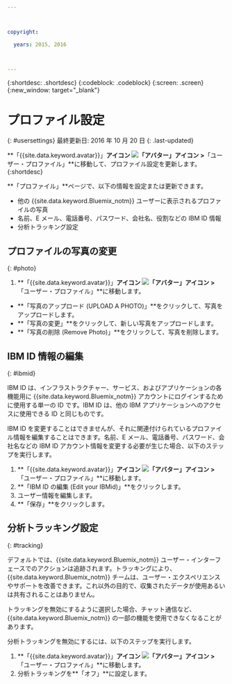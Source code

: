```yaml
---



copyright:

  years: 2015, 2016



---
```


{:shortdesc: .shortdesc}
{:codeblock: .codeblock}
{:screen: .screen}
{:new_window: target="_blank"}

# プロファイル設定
{: #usersettings}
最終更新日: 2016 年 10 月 20 日
{: .last-updated}

**「{{site.data.keyword.avatar}}」**アイコン ![「アバター」アイコン](../icons/i-avatar-icon.svg) &gt;**「ユーザー・プロファイル」**に移動して、プロファイル設定を更新します。{:shortdesc}

 **「プロファイル」**ページで、以下の情報を設定または更新できます。

 * 他の {{site.data.keyword.Bluemix_notm}} ユーザーに表示されるプロファイルの写真
 * 名前、E メール、電話番号、パスワード、会社名、役割などの IBM ID 情報
 * 分析トラッキング設定

## プロファイルの写真の変更
{: #photo}

1. **「{{site.data.keyword.avatar}}」**アイコン ![「アバター」アイコン](../icons/i-avatar-icon.svg) &gt;**「ユーザー・プロファイル」**に移動します。

* **「写真のアップロード (UPLOAD A PHOTO)」**をクリックして、写真をアップロードします。
* **「写真の変更」**をクリックして、新しい写真をアップロードします。
* **「写真の削除 (Remove Photo)」**をクリックして、写真を削除します。

## IBM ID 情報の編集
{: #ibmid}

IBM ID は、インフラストラクチャー、サービス、およびアプリケーションの各機能用に {{site.data.keyword.Bluemix_notm}} アカウントにログインするために使用する単一の ID です。IBM ID は、他の IBM アプリケーションへのアクセスに使用できる ID と同じものです。 

IBM ID を変更することはできませんが、それに関連付けられているプロファイル情報を編集することはできます。名前、E メール、電話番号、パスワード、会社名などの IBM ID アカウント情報を変更する必要が生じた場合、以下のステップを実行します。

1. **「{{site.data.keyword.avatar}}」**アイコン ![「アバター」アイコン](../icons/i-avatar-icon.svg) &gt;**「ユーザー・プロファイル」**に移動します。
2. **「IBM ID の編集 (Edit your IBMid)」**をクリックします。
3. ユーザー情報を編集します。
4. **「保存」**をクリックします。

## 分析トラッキング設定
{: #tracking}

デフォルトでは、{{site.data.keyword.Bluemix_notm}} ユーザー・インターフェースでのアクションは追跡されます。トラッキングにより、{{site.data.keyword.Bluemix_notm}} チームは、ユーザー・エクスペリエンスやサポートを改善できます。これ以外の目的で、収集されたデータが使用あるいは共有されることはありません。

トラッキングを無効にするように選択した場合、チャット通信など、{{site.data.keyword.Bluemix_notm}} の一部の機能を使用できなくなることがあります。

分析トラッキングを無効にするには、以下のステップを実行します。

1. **「{{site.data.keyword.avatar}}」**アイコン ![「アバター」アイコン](../icons/i-avatar-icon.svg) &gt;**「ユーザー・プロファイル」**に移動します。
2. 分析トラッキングを**「オフ」**に設定します。

